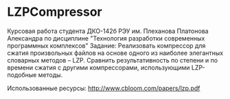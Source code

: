 # LZPCompressor
Курсовая работа 
студента ДКО-142б РЭУ им. Плеханова 
Платонова Александра 
по дисциплине "Технология разработки современных программных комплексов"
Задание: 
Реализовать компрессор для сжатия произвольных файлов на основе одного из наиболее элегантных словарных методов – LZP. 
Сравнить результативность по степени и по времени сжатия с другими компрессорами, использующими LZP-подобные методы.

Использованные ресурсы: 
http://www.cbloom.com/papers/lzp.pdf

